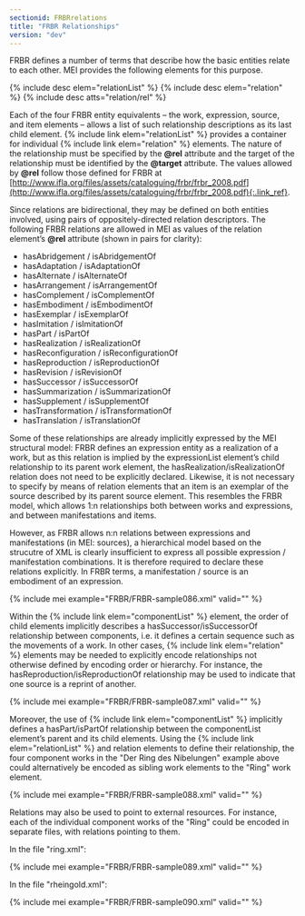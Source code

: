 ```yaml
---
sectionid: FRBRrelations
title: "FRBR Relationships"
version: "dev"
---
```


FRBR defines a number of terms that describe how the basic entities relate to each other. MEI provides the following elements for this purpose.

{% include desc elem="relationList" %}
{% include desc elem="relation" %}
{% include desc atts="relation/rel" %}

Each of the four FRBR entity equivalents – the work, expression, source, and item elements – allows a list of such relationship descriptions as its last child element. {% include link elem="relationList" %} provides a container for individual {% include link elem="relation" %} elements. The nature of the relationship must be specified by the **@rel** attribute and the target of the relationship must be identified by the **@target** attribute. The values allowed by **@rel** follow those defined for FRBR at [http://www.ifla.org/files/assets/cataloguing/frbr/frbr_2008.pdf](http://www.ifla.org/files/assets/cataloguing/frbr/frbr_2008.pdf){:.link_ref}.

Since relations are bidirectional, they may be defined on both entities involved, using pairs of oppositely-directed relation descriptors. The following FRBR relations are allowed in MEI as values of the relation element’s **@rel** attribute (shown in pairs for clarity): 

- hasAbridgement / isAbridgementOf
- hasAdaptation / isAdaptationOf
- hasAlternate / isAlternateOf
- hasArrangement / isArrangementOf
- hasComplement / isComplementOf
- hasEmbodiment / isEmbodimentOf
- hasExemplar / isExemplarOf
- hasImitation / isImitationOf
- hasPart / isPartOf
- hasRealization / isRealizationOf
- hasReconfiguration / isReconfigurationOf
- hasReproduction / isReproductionOf
- hasRevision / isRevisionOf
- hasSuccessor / isSuccessorOf
- hasSummarization / isSummarizationOf
- hasSupplement / isSupplementOf
- hasTransformation / isTransformationOf
- hasTranslation / isTranslationOf 

Some of these relationships are already implicitly expressed by the MEI structural model: FRBR defines an expression entity as a realization of a work, but as this relation is implied by the expressionList element’s child relationship to its parent work element, the hasRealization/isRealizationOf relation does not need to be explicitly declared. Likewise, it is not necessary to specify by means of relation elements that an item is an exemplar of the source described by its parent source element. This resembles the FRBR model, which allows 1:n relationships both between works and expressions, and between manifestations and items.

However, as FRBR allows n:n relations between expressions and manifestations (in MEI: sources), a hierarchical model based on the strucutre of XML is clearly insufficient to express all possible expression / manifestation combinations. It is therefore required to declare these relations explicitly. In FRBR terms, a manifestation / source is an embodiment of an expression.

{% include mei example="FRBR/FRBR-sample086.xml" valid="" %}

Within the {% include link elem="componentList" %} element, the order of child elements implicitly describes a hasSuccessor/isSuccessorOf relationship between components, i.e. it defines a certain sequence such as the movements of a work. In other cases, {% include link elem="relation" %} elements may be needed to explicitly encode relationships not otherwise defined by encoding order or hierarchy. For instance, the hasReproduction/isReproductionOf relationship may be used to indicate that one source is a reprint of another.

{% include mei example="FRBR/FRBR-sample087.xml" valid="" %}

Moreover, the use of {% include link elem="componentList" %} implicitly defines a hasPart/isPartOf relationship between the componentList element’s parent and its child elements. Using the {% include link elem="relationList" %} and relation elements to define their relationship, the four component works in the "Der Ring des Nibelungen" example above could alternatively be encoded as sibling work elements to the "Ring" work element.

{% include mei example="FRBR/FRBR-sample088.xml" valid="" %}

Relations may also be used to point to external resources. For instance, each of the individual component works of the "Ring" could be encoded in separate files, with relations pointing to them.

In the file "ring.xml":

{% include mei example="FRBR/FRBR-sample089.xml" valid="" %}

In the file "rheingold.xml":

{% include mei example="FRBR/FRBR-sample090.xml" valid="" %}
